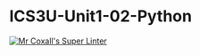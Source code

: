 # ICS3U-Unit1-02-Python

[![Mr Coxall's Super Linter](https://github.com/lucas-debruyn/ICS3U-Unit1-02-Python/workflows/Mr%20Coxall's%20Super%20Linter/badge.svg)](https://github.com/lucas-debruyn/ICS3U-Unit1-02-Python/actions/)
